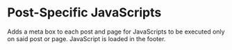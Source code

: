 # Post-Specific JavaScripts
Adds a meta box to each post and page for JavaScripts to be executed only on said post or page. JavaScript is loaded in the footer.
